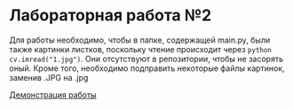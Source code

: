 # Лабораторная работа №2

Для работы необходимо, чтобы в папке, содержащей main.py, были также картинки листков, поскольку чтение происходит через ```python cv.imread("1.jpg")```. Они отсутствуют в репозитории, чтобы не засорять оный. Кроме того, необходимо подправить некоторые файлы картинок, заменив .JPG на .jpg

[Демонстрация работы](https://youtu.be/Ug0-EIQFyaI)